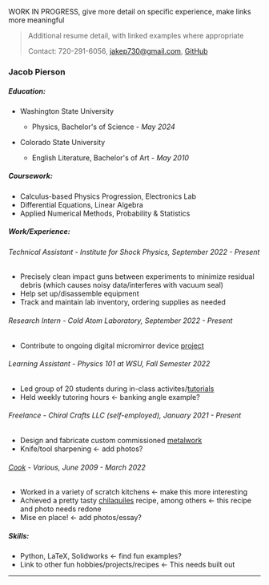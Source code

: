 WORK IN PROGRESS, give more detail on specific experience, make links more meaningful

> Additional resume detail, with linked examples where appropriate
>
> Contact: 720-291-6056, [jakep730@gmail.com](mailto:jakep730@gmail.com), [GitHub](https://github.com/awhooshingwind)

### Jacob Pierson

##### Education:

* Washington State University
    - Physics, Bachelor's of Science - *May 2024*

* Colorado State University
    - English Literature, Bachelor's of Art - *May 2010*
 
##### Coursework:
* Calculus-based Physics Progression, Electronics Lab
* Differential Equations, Linear Algebra
* Applied Numerical Methods, Probability & Statistics

##### Work/Experience: 

###### Technical Assistant - *Institute for Shock Physics, September 2022 - Present*

* Precisely clean impact guns between experiments to minimize residual debris (which causes noisy data/interferes with vacuum seal)
* Help set up/disassemble equipment
* Track and maintain lab inventory, ordering supplies as needed

###### Research Intern - *Cold Atom Laboratory, September 2022 - Present*

* Contribute to ongoing digital micromirror device [project](https://github.com/awhooshingwind/laser_test)

###### Learning Assistant - *Physics 101 at WSU, Fall Semester 2022*

* Led group of 20 students during in-class activites/[tutorials](/projects/forces.pdf)
* Held weekly tutoring hours <- banking angle example?

###### Freelance - *Chiral Crafts LLC (self-employed), January 2021 - Present*

* Design and fabricate custom commissioned [metalwork](/metal.md)
* Knife/tool sharpening <- add photos?

###### [Cook](/projects/JakeResume.pdf) - *Various, June 2009 - March 2022*

* Worked in a variety of scratch kitchens <- make this more interesting
* Achieved a pretty tasty [chilaquiles](/projects/Chilaquiles.pdf) recipe, among others <- this recipe and photo needs redone
* Mise en place! <- add photos/essay?

##### Skills:
* Python, LaTeX, Solidworks <- find fun examples?
* Link to other fun hobbies/projects/recipes <- This needs built out

--- 
